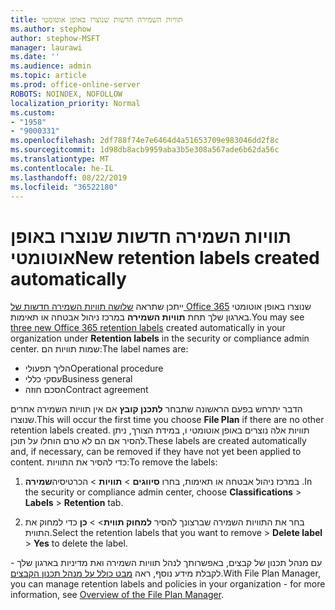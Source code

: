 ```yaml
---
title: תוויות השמירה חדשות שנוצרו באופן אוטומטי
ms.author: stephow
author: stephow-MSFT
manager: laurawi
ms.date: ''
ms.audience: admin
ms.topic: article
ms.prod: office-online-server
ROBOTS: NOINDEX, NOFOLLOW
localization_priority: Normal
ms.custom:
- "1958"
- "9000331"
ms.openlocfilehash: 2df788f74e7e6464d4a51653709e983046dd2f8c
ms.sourcegitcommit: 1d98db8acb9959aba3b5e308a567ade6b62da56c
ms.translationtype: MT
ms.contentlocale: he-IL
ms.lasthandoff: 08/22/2019
ms.locfileid: "36522180"
---
```

# <a name="new-retention-labels-created-automatically"></a><span data-ttu-id="248a0-102">תוויות השמירה חדשות שנוצרו באופן אוטומטי</span><span class="sxs-lookup"><span data-stu-id="248a0-102">New retention labels created automatically</span></span>

<span data-ttu-id="248a0-103">ייתכן שתראה [שלושה תוויות השמירה חדשות של Office 365](https://docs.microsoft.com/office365/securitycompliance/file-plan-manager#default-retention-labels-and-label-policy) שנוצרו באופן אוטומטי בארגון שלך תחת **תוויות השמירה** במרכז ניהול אבטחה או תאימות.</span><span class="sxs-lookup"><span data-stu-id="248a0-103">You may see [three new Office 365 retention labels](https://docs.microsoft.com/office365/securitycompliance/file-plan-manager#default-retention-labels-and-label-policy) created automatically in your organization under **Retention labels** in the security or compliance admin center.</span></span> <span data-ttu-id="248a0-104">שמות תוויות הם:</span><span class="sxs-lookup"><span data-stu-id="248a0-104">The label names are:</span></span>

- <span data-ttu-id="248a0-105">הליך תפעולי</span><span class="sxs-lookup"><span data-stu-id="248a0-105">Operational procedure</span></span>
- <span data-ttu-id="248a0-106">עסקי כללי</span><span class="sxs-lookup"><span data-stu-id="248a0-106">Business general</span></span>
- <span data-ttu-id="248a0-107">הסכם חוזה</span><span class="sxs-lookup"><span data-stu-id="248a0-107">Contract agreement</span></span>

<span data-ttu-id="248a0-108">הדבר יתרחש בפעם הראשונה שתבחר **לתכנן קובץ** אם אין תוויות השמירה אחרים שנוצרו.</span><span class="sxs-lookup"><span data-stu-id="248a0-108">This will occur the first time you choose **File Plan** if there are no other retention labels created.</span></span> <span data-ttu-id="248a0-109">תוויות אלה נוצרים באופן אוטומטי ו, במידת הצורך, ניתן להסיר אם הם לא טרם הוחלו על תוכן.</span><span class="sxs-lookup"><span data-stu-id="248a0-109">These labels are created automatically and, if necessary, can be removed if they have not yet been applied to content.</span></span> <span data-ttu-id="248a0-110">כדי להסיר את התוויות:</span><span class="sxs-lookup"><span data-stu-id="248a0-110">To remove the labels:</span></span>

1. <span data-ttu-id="248a0-111">במרכז ניהול אבטחה או תאימות, בחרו **סיווגים** > **תוויות** > הכרטיסיה**שמירה** .</span><span class="sxs-lookup"><span data-stu-id="248a0-111">In the security or compliance admin center, choose **Classifications** > **Labels** > **Retention** tab.</span></span>

1. <span data-ttu-id="248a0-112">בחר את התוויות השמירה שברצונך להסיר **למחוק תווית**> > **כן** כדי למחוק את התווית.</span><span class="sxs-lookup"><span data-stu-id="248a0-112">Select the retention labels that you want to remove > **Delete label** > **Yes** to delete the label.</span></span>

<span data-ttu-id="248a0-113">עם מנהל תכנון של קבצים, באפשרותך לנהל תוויות השמירה ואת מדיניות בארגון שלך - לקבלת מידע נוסף, ראה [מבט כולל על מנהל תכנון הקבצים](https://docs.microsoft.com/office365/securitycompliance/file-plan-manager).</span><span class="sxs-lookup"><span data-stu-id="248a0-113">With File Plan Manager, you can manage retention labels and policies in your organization - for more information, see [Overview of the File Plan Manager](https://docs.microsoft.com/office365/securitycompliance/file-plan-manager).</span></span>